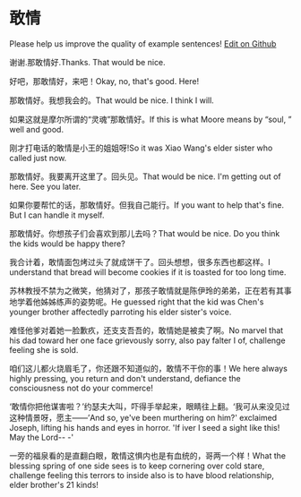 # 敢情

Please help us improve the quality of example sentences! [Edit on Github](https://github.com/jiyushe/jiyu-example-sentence-source/blob/main/chinese/ganqing_1.md)

<p><span class="chinese">谢谢.那敢情好.</span><span class="english">Thanks. That would be nice.</span></p>

<p><span class="chinese">好吧，那敢情好，来吧！</span><span class="english">Okay, no, that's good. Here!</span></p>

<p><span class="chinese">那敢情好。我想我会的。</span><span class="english">That would be nice. I think I will.</span></p>

<p><span class="chinese">如果这就是摩尔所谓的“灵魂”那敢情好。</span><span class="english">If this is what Moore means by “soul, ” well and good.</span></p>

<p><span class="chinese">刚才打电话的敢情是小王的姐姐呀!</span><span class="english">So it was Xiao Wang's elder sister who called just now.</span></p>

<p><span class="chinese">那敢情好。我要离开这里了。回头见。</span><span class="english">That would be nice. I'm getting out of here. See you later.</span></p>

<p><span class="chinese">如果你要帮忙的话，那敢情好。但我自己能行。</span><span class="english">If you want to help that's fine. But I can handle it myself.</span></p>

<p><span class="chinese">那敢情好。你想孩子们会喜欢到那儿去吗？</span><span class="english">That would be nice. Do you think the kids would be happy there?</span></p>

<p><span class="chinese">我合计着，敢情面包烤过头了就成饼干了。回头想想，很多东西也都这样。</span><span class="english">I understand that bread will become cookies if it is toasted for too long time.</span></p>

<p><span class="chinese">苏林教授不禁为之微笑，他猜对了，那孩子敢情就是陈伊玲的弟弟，正在若有其事地学着他姊姊练声的姿势呢。</span><span class="english">He guessed right that the kid was Chen's younger brother affectedly parroting his elder sister's voice.</span></p>

<p><span class="chinese">难怪他爹对着她一脸歉疚，还支支吾吾的，敢情她是被卖了啊。</span><span class="english">No marvel that his dad toward her one face grievously sorry, also pay falter I of, challenge feeling she is sold.</span></p>

<p><span class="chinese">咱们这儿都火烧眉毛了，你还跟不知道似的，敢情不干你的事！</span><span class="english">We here always highly pressing, you return and don't understand, defiance the consciousness not do your commerce!</span></p>

<p><span class="chinese">‘敢情你把他谋害啦？’约瑟夫大叫，吓得手举起来，眼睛往上翻。‘我可从来没见过这种情景呀，愿主——’</span><span class="english">And so, ye've been murthering on him?' exclaimed Joseph, lifting his hands and eyes in horror. 'If iver I seed a sight like this! May the Lord-- -'</span></p>

<p><span class="chinese">一旁的福泉看的是直翻白眼，敢情这惧内也是有血统的，哥两一个样！</span><span class="english">What the blessing spring of one side sees is to keep cornering over cold stare, challenge feeling this terrors to inside also is to have blood relationship, elder brother's 21 kinds!</span></p>

